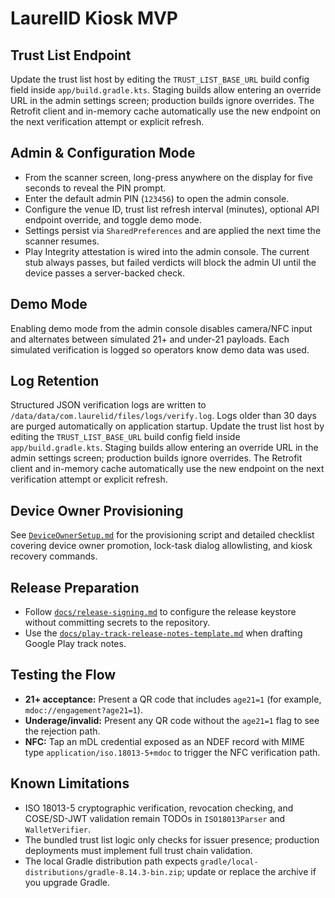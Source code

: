 # LaurelID Kiosk MVP

## Trust List Endpoint
Update the trust list host by editing the `TRUST_LIST_BASE_URL` build config field inside `app/build.gradle.kts`. Staging builds allow entering an override URL in the admin settings screen; production builds ignore overrides. The Retrofit client and in-memory cache automatically use the new endpoint on the next verification attempt or explicit refresh.

## Admin & Configuration Mode
- From the scanner screen, long-press anywhere on the display for five seconds to reveal the PIN prompt.
- Enter the default admin PIN (`123456`) to open the admin console.
- Configure the venue ID, trust list refresh interval (minutes), optional API endpoint override, and toggle demo mode.
- Settings persist via `SharedPreferences` and are applied the next time the scanner resumes.
- Play Integrity attestation is wired into the admin console. The current stub always passes, but failed verdicts will block the
  admin UI until the device passes a server-backed check.

## Demo Mode
Enabling demo mode from the admin console disables camera/NFC input and alternates between simulated 21+ and under-21 payloads. Each simulated verification is logged so operators know demo data was used.

## Log Retention
Structured JSON verification logs are written to `/data/data/com.laurelid/files/logs/verify.log`. Logs older than 30 days are purged automatically on application startup.
Update the trust list host by editing the `TRUST_LIST_BASE_URL` build config field inside `app/build.gradle.kts`. Staging builds allow entering an override URL in the admin settings screen; production builds ignore overrides. The Retrofit client and in-memory cache automatically use the new endpoint on the next verification attempt or explicit refresh.

## Device Owner Provisioning
See [`DeviceOwnerSetup.md`](DeviceOwnerSetup.md) for the provisioning script and detailed checklist covering device owner promotion, lock-task dialog allowlisting, and kiosk recovery commands.

## Release Preparation
- Follow [`docs/release-signing.md`](docs/release-signing.md) to configure the release keystore without committing secrets to the repository.
- Use the [`docs/play-track-release-notes-template.md`](docs/play-track-release-notes-template.md) when drafting Google Play track notes.

## Testing the Flow
- **21+ acceptance:** Present a QR code that includes `age21=1` (for example, `mdoc://engagement?age21=1`).
- **Underage/invalid:** Present any QR code without the `age21=1` flag to see the rejection path.
- **NFC:** Tap an mDL credential exposed as an NDEF record with MIME type `application/iso.18013-5+mdoc` to trigger the NFC verification path.

## Known Limitations
- ISO 18013-5 cryptographic verification, revocation checking, and COSE/SD-JWT validation remain TODOs in `ISO18013Parser` and `WalletVerifier`.
- The bundled trust list logic only checks for issuer presence; production deployments must implement full trust chain validation.
- The local Gradle distribution path expects `gradle/local-distributions/gradle-8.14.3-bin.zip`; update or replace the archive if you upgrade Gradle.
